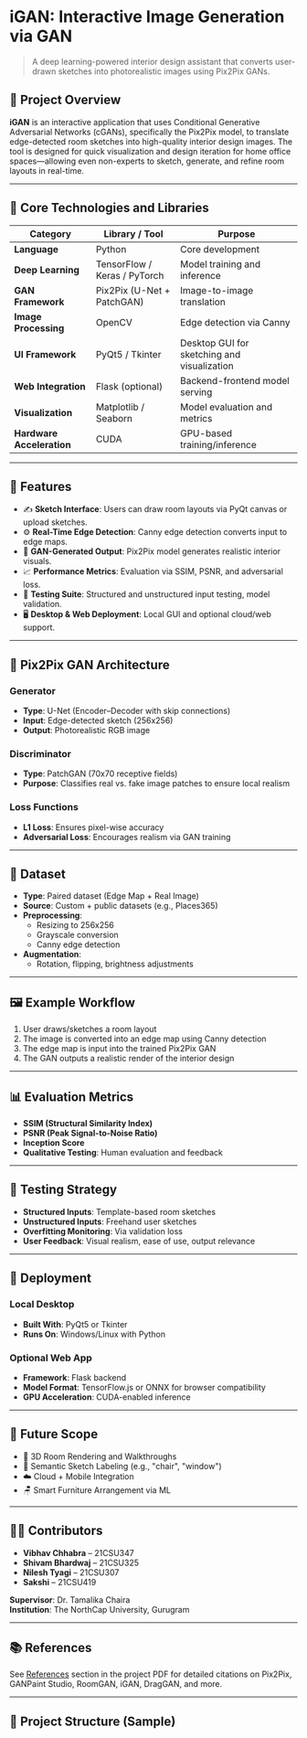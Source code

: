 # iGAN: Interactive Image Generation via GAN

> A deep learning-powered interior design assistant that converts user-drawn sketches into photorealistic images using Pix2Pix GANs.

## 📌 Project Overview

**iGAN** is an interactive application that uses Conditional Generative Adversarial Networks (cGANs), specifically the Pix2Pix model, to translate edge-detected room sketches into high-quality interior design images. The tool is designed for quick visualization and design iteration for home office spaces—allowing even non-experts to sketch, generate, and refine room layouts in real-time.

---

## 🧠 Core Technologies and Libraries

| Category | Library / Tool | Purpose |
|---------|----------------|---------|
| **Language** | Python | Core development |
| **Deep Learning** | TensorFlow / Keras / PyTorch | Model training and inference |
| **GAN Framework** | Pix2Pix (U-Net + PatchGAN) | Image-to-image translation |
| **Image Processing** | OpenCV | Edge detection via Canny |
| **UI Framework** | PyQt5 / Tkinter | Desktop GUI for sketching and visualization |
| **Web Integration** | Flask (optional) | Backend-frontend model serving |
| **Visualization** | Matplotlib / Seaborn | Model evaluation and metrics |
| **Hardware Acceleration** | CUDA | GPU-based training/inference |

---

## 🎯 Features

- ✍️ **Sketch Interface**: Users can draw room layouts via PyQt canvas or upload sketches.
- ⚙️ **Real-Time Edge Detection**: Canny edge detection converts input to edge maps.
- 🎨 **GAN-Generated Output**: Pix2Pix model generates realistic interior visuals.
- 📈 **Performance Metrics**: Evaluation via SSIM, PSNR, and adversarial loss.
- 🧪 **Testing Suite**: Structured and unstructured input testing, model validation.
- 🖥️ **Desktop & Web Deployment**: Local GUI and optional cloud/web support.

---

## 🧱 Pix2Pix GAN Architecture

### Generator
- **Type**: U-Net (Encoder–Decoder with skip connections)
- **Input**: Edge-detected sketch (256x256)
- **Output**: Photorealistic RGB image

### Discriminator
- **Type**: PatchGAN (70x70 receptive fields)
- **Purpose**: Classifies real vs. fake image patches to ensure local realism

### Loss Functions
- **L1 Loss**: Ensures pixel-wise accuracy
- **Adversarial Loss**: Encourages realism via GAN training

---

## 🧰 Dataset

- **Type**: Paired dataset (Edge Map + Real Image)
- **Source**: Custom + public datasets (e.g., Places365)
- **Preprocessing**:
  - Resizing to 256x256
  - Grayscale conversion
  - Canny edge detection
- **Augmentation**:
  - Rotation, flipping, brightness adjustments

---

## 🖼️ Example Workflow

1. User draws/sketches a room layout
2. The image is converted into an edge map using Canny detection
3. The edge map is input into the trained Pix2Pix GAN
4. The GAN outputs a realistic render of the interior design

---

## 📊 Evaluation Metrics

- **SSIM (Structural Similarity Index)**
- **PSNR (Peak Signal-to-Noise Ratio)**
- **Inception Score**
- **Qualitative Testing**: Human evaluation and feedback

---

## 🧪 Testing Strategy

- **Structured Inputs**: Template-based room sketches
- **Unstructured Inputs**: Freehand user sketches
- **Overfitting Monitoring**: Via validation loss
- **User Feedback**: Visual realism, ease of use, output relevance

---

## 🚀 Deployment

### Local Desktop
- **Built With**: PyQt5 or Tkinter
- **Runs On**: Windows/Linux with Python

### Optional Web App
- **Framework**: Flask backend
- **Model Format**: TensorFlow.js or ONNX for browser compatibility
- **GPU Acceleration**: CUDA-enabled inference

---

## 🔮 Future Scope

- 🧱 3D Room Rendering and Walkthroughs
- 🧠 Semantic Sketch Labeling (e.g., "chair", "window")
- ☁️ Cloud + Mobile Integration
- 🪑 Smart Furniture Arrangement via ML

---

## 👩‍💻 Contributors

- **Vibhav Chhabra** – 21CSU347  
- **Shivam Bhardwaj** – 21CSU325  
- **Nilesh Tyagi** – 21CSU307  
- **Sakshi** – 21CSU419  

**Supervisor**: Dr. Tamalika Chaira  
**Institution**: The NorthCap University, Gurugram

---

## 📚 References

See [References](#) section in the project PDF for detailed citations on Pix2Pix, GANPaint Studio, RoomGAN, iGAN, DragGAN, and more.

---

## 📂 Project Structure (Sample)

